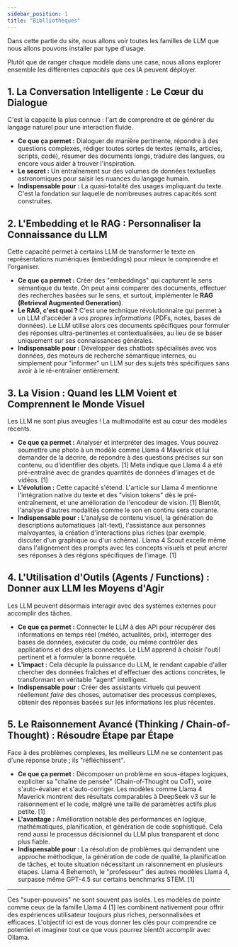 ```yaml
---
sidebar_position: 1
title: "Biblliothèques"
---
```


Dans cette partie du site, nous allons voir toutes les familles de LLM que nous allons pouvons installer par type d'usage.

Plutôt que de ranger chaque modèle dans une case, nous allons explorer ensemble les différentes *capacités* que ces IA peuvent déployer.

## 1. La Conversation Intelligente : Le Cœur du Dialogue

C'est la capacité la plus connue : l'art de comprendre et de générer du langage naturel pour une interaction fluide.

*   **Ce que ça permet :** Dialoguer de manière pertinente, répondre à des questions complexes, rédiger toutes sortes de textes (emails, articles, scripts, code), résumer des documents longs, traduire des langues, ou encore vous aider à trouver l'inspiration.
*   **Le secret :** Un entraînement sur des volumes de données textuelles astronomiques pour saisir les nuances du langage humain.
*   **Indispensable pour :** La quasi-totalité des usages impliquant du texte. C'est la fondation sur laquelle de nombreuses autres capacités sont construites.

## 2. L'Embedding et le RAG : Personnaliser la Connaissance du LLM

Cette capacité permet à certains LLM de transformer le texte en représentations numériques (embeddings) pour mieux le comprendre et l'organiser.

*   **Ce que ça permet :** Créer des "embeddings" qui capturent le sens sémantique du texte. On peut ainsi comparer des documents, effectuer des recherches basées sur le sens, et surtout, implémenter le **RAG (Retrieval Augmented Generation)**.
*   **Le RAG, c'est quoi ?** C'est une technique révolutionnaire qui permet à un LLM d'accéder à *vos propres informations* (PDFs, notes, bases de données). Le LLM utilise alors ces documents spécifiques pour formuler des réponses ultra-pertinentes et contextualisées, au lieu de se baser uniquement sur ses connaissances générales.
*   **Indispensable pour :** Développer des chatbots spécialisés avec vos données, des moteurs de recherche sémantique internes, ou simplement pour "informer" un LLM sur des sujets très spécifiques sans avoir à le ré-entraîner entièrement.

## 3. La Vision : Quand les LLM Voient et Comprennent le Monde Visuel

Les LLM ne sont plus aveugles ! La multimodalité est au cœur des modèles récents.

*   **Ce que ça permet :** Analyser et interpréter des images. Vous pouvez soumettre une photo à un modèle comme Llama 4 Maverick et lui demander de la décrire, de répondre à des questions précises sur son contenu, ou d'identifier des objets. [1] Meta indique que Llama 4 a été pré-entraîné avec de grandes quantités de données d'images et de vidéos. [1]
*   **L'évolution :** Cette capacité s'étend. L'article sur Llama 4 mentionne l'intégration native du texte et des "vision tokens" dès le pré-entraînement, et une amélioration de l'encodeur de vision. [1] Bientôt, l'analyse d'autres modalités comme le son en continu sera courante.
*   **Indispensable pour :** L'analyse de contenu visuel, la génération de descriptions automatiques (alt-text), l'assistance aux personnes malvoyantes, la création d'interactions plus riches (par exemple, discuter d'un graphique ou d'un schéma). Llama 4 Scout excelle même dans l'alignement des prompts avec les concepts visuels et peut ancrer ses réponses à des régions spécifiques de l'image. [1]

## 4. L'Utilisation d'Outils (Agents / Functions) : Donner aux LLM les Moyens d'Agir

Les LLM peuvent désormais interagir avec des systèmes externes pour accomplir des tâches.

*   **Ce que ça permet :** Connecter le LLM à des API pour récupérer des informations en temps réel (météo, actualités, prix), interroger des bases de données, exécuter du code, ou même contrôler des applications et des objets connectés. Le LLM apprend à choisir l'outil pertinent et à formuler la bonne requête.
*   **L'impact :** Cela décuple la puissance du LLM, le rendant capable d'aller chercher des données fraîches et d'effectuer des actions concrètes, le transformant en véritable "agent" intelligent.
*   **Indispensable pour :** Créer des assistants virtuels qui peuvent réellement *faire* des choses, automatiser des processus complexes, obtenir des réponses basées sur les informations les plus récentes.

## 5. Le Raisonnement Avancé (Thinking / Chain-of-Thought) : Résoudre Étape par Étape

Face à des problèmes complexes, les meilleurs LLM ne se contentent pas d'une réponse brute ; ils "réfléchissent".

*   **Ce que ça permet :** Décomposer un problème en sous-étapes logiques, expliciter sa "chaîne de pensée" (Chain-of-Thought ou CoT), voire s'auto-évaluer et s'auto-corriger. Les modèles comme Llama 4 Maverick montrent des résultats comparables à DeepSeek v3 sur le raisonnement et le code, malgré une taille de paramètres actifs plus petite. [1]
*   **L'avantage :** Amélioration notable des performances en logique, mathématiques, planification, et génération de code sophistiqué. Cela rend aussi le processus décisionnel du LLM plus transparent et donc plus fiable.
*   **Indispensable pour :** La résolution de problèmes qui demandent une approche méthodique, la génération de code de qualité, la planification de tâches, et toute situation nécessitant un raisonnement en plusieurs étapes. Llama 4 Behemoth, le "professeur" des autres modèles Llama 4, surpasse même GPT-4.5 sur certains benchmarks STEM. [1]

---

Ces "super-pouvoirs" ne sont souvent pas isolés. Les modèles de pointe comme ceux de la famille Llama 4 [1] les combinent nativement pour offrir des expériences utilisateur toujours plus riches, personnalisées et efficaces. L'objectif ici est de vous donner les clés pour comprendre ce potentiel et imaginer tout ce que vous pourrez bientôt accomplir avec Ollama.